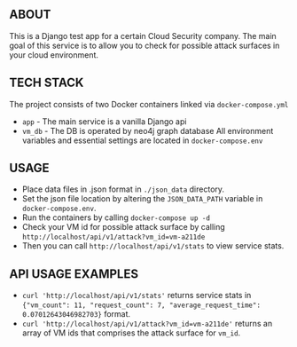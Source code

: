 ## ABOUT ##
This is a Django test app for a certain Cloud Security company.
The main goal of this service is to allow you to check for possible attack surfaces in your cloud environment.

## TECH STACK ##
The project consists of two Docker containers linked via `docker-compose.yml`
* `app` - The main service is a vanilla Django api
* `vm_db` - The DB is operated by neo4j graph database
All environment variables and essential settings are located in `docker-compose.env`

## USAGE ##
* Place data files in .json format in `./json_data` directory.
* Set the json file location by altering the `JSON_DATA_PATH` variable in `docker-compose.env`.
* Run the containers by calling `docker-compose up -d`
* Check your VM id for possible attack surface by calling `http://localhost/api/v1/attack?vm_id=vm-a211de`
* Then you can call `http://localhost/api/v1/stats` to view service stats.

## API USAGE EXAMPLES ##
* `curl 'http://localhost/api/v1/stats'` returns service stats in `{"vm_count": 11, "request_count": 7, "average_request_time": 0.07012643046982703}` format.
* `curl 'http://localhost/api/v1/attack?vm_id=vm-a211de'` returns an array of VM ids that comprises the attack surface for `vm_id`.